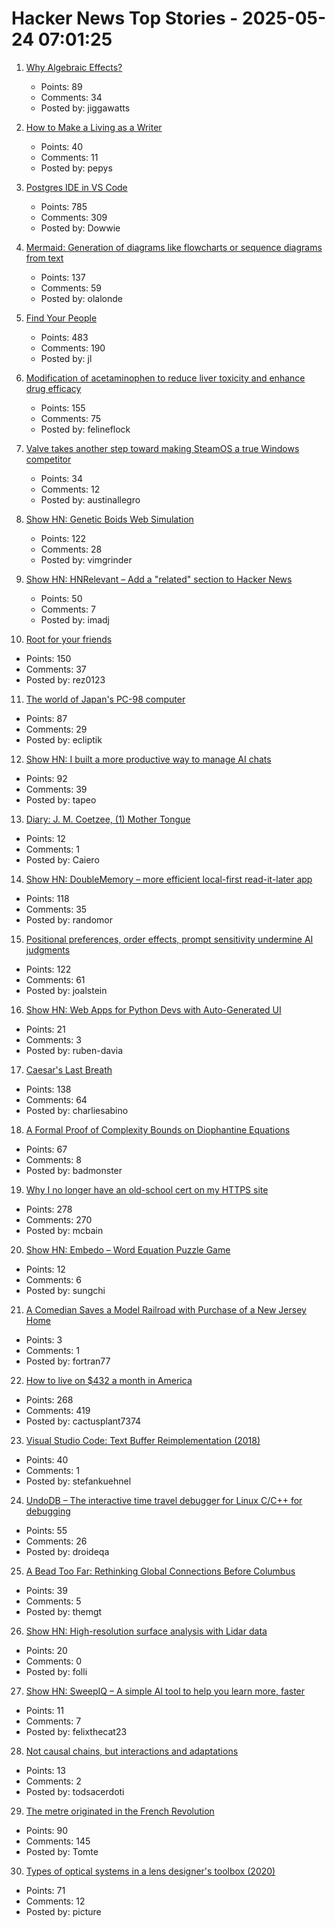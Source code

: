 # Hacker News Top Stories - 2025-05-24 07:01:25

1. [Why Algebraic Effects?](https://antelang.org/blog/why_effects/)
   - Points: 89
   - Comments: 34
   - Posted by: jiggawatts

2. [How to Make a Living as a Writer](https://thewalrus.ca/how-to-make-a-living-as-a-writer/)
   - Points: 40
   - Comments: 11
   - Posted by: pepys

3. [Postgres IDE in VS Code](https://techcommunity.microsoft.com/blog/adforpostgresql/announcing-a-new-ide-for-postgresql-in-vs-code-from-microsoft/4414648)
   - Points: 785
   - Comments: 309
   - Posted by: Dowwie

4. [Mermaid: Generation of diagrams like flowcharts or sequence diagrams from text](https://github.com/mermaid-js/mermaid)
   - Points: 137
   - Comments: 59
   - Posted by: olalonde

5. [Find Your People](https://foundersatwork.posthaven.com/find-your-people)
   - Points: 483
   - Comments: 190
   - Posted by: jl

6. [Modification of acetaminophen to reduce liver toxicity and enhance drug efficacy](https://www.societyforscience.org/regeneron-sts/2025-student-finalists/chloe-lee/)
   - Points: 155
   - Comments: 75
   - Posted by: felineflock

7. [Valve takes another step toward making SteamOS a true Windows competitor](https://arstechnica.com/gaming/2025/05/valve-adds-steamos-compatible-game-label-as-it-prepares-to-expand-beyond-steam-deck/)
   - Points: 34
   - Comments: 12
   - Posted by: austinallegro

8. [Show HN: Genetic Boids Web Simulation](https://attentionmech.github.io/genetic-boids/)
   - Points: 122
   - Comments: 28
   - Posted by: vimgrinder

9. [Show HN: HNRelevant – Add a "related" section to Hacker News](https://github.com/imdj/HNRelevant)
   - Points: 50
   - Comments: 7
   - Posted by: imadj

10. [Root for your friends](https://josephthacker.com/personal/2025/05/13/root-for-your-friends.html)
   - Points: 150
   - Comments: 37
   - Posted by: rez0123

11. [The world of Japan's PC-98 computer](https://strangecomforts.com/the-strange-world-of-japans-pc-98-computer/)
   - Points: 87
   - Comments: 29
   - Posted by: ecliptik

12. [Show HN: I built a more productive way to manage AI chats](https://contextch.at)
   - Points: 92
   - Comments: 39
   - Posted by: tapeo

13. [Diary: J. M. Coetzee, (1) Mother Tongue](https://books.substack.com/p/diary-j-m-coetzee-1-mother-tongue)
   - Points: 12
   - Comments: 1
   - Posted by: Caiero

14. [Show HN: DoubleMemory – more efficient local-first read-it-later app](https://doublememory.com)
   - Points: 118
   - Comments: 35
   - Posted by: randomor

15. [Positional preferences, order effects, prompt sensitivity undermine AI judgments](https://www.cip.org/blog/llm-judges-are-unreliable)
   - Points: 122
   - Comments: 61
   - Posted by: joalstein

16. [Show HN: Web Apps for Python Devs with Auto-Generated UI](https://davia.ai/)
   - Points: 21
   - Comments: 3
   - Posted by: ruben-davia

17. [Caesar's Last Breath](https://charliesabino.com/caesars-last-breath/)
   - Points: 138
   - Comments: 64
   - Posted by: charliesabino

18. [A Formal Proof of Complexity Bounds on Diophantine Equations](https://arxiv.org/abs/2505.16963)
   - Points: 67
   - Comments: 8
   - Posted by: badmonster

19. [Why I no longer have an old-school cert on my HTTPS site](https://rachelbythebay.com/w/2025/05/22/ssl/)
   - Points: 278
   - Comments: 270
   - Posted by: mcbain

20. [Show HN: Embedo – Word Equation Puzzle Game](undefined)
   - Points: 12
   - Comments: 6
   - Posted by: sungchi

21. [A Comedian Saves a Model Railroad with Purchase of a New Jersey Home](https://www.wsj.com/lifestyle/model-railroad-james-murray-ac709a96)
   - Points: 3
   - Comments: 1
   - Posted by: fortran77

22. [How to live on $432 a month in America](https://shagbark.substack.com/p/how-to-live-on-432-a-month-in-america)
   - Points: 268
   - Comments: 419
   - Posted by: cactusplant7374

23. [Visual Studio Code: Text Buffer Reimplementation (2018)](https://code.visualstudio.com/blogs/2018/03/23/text-buffer-reimplementation)
   - Points: 40
   - Comments: 1
   - Posted by: stefankuehnel

24. [UndoDB – The interactive time travel debugger for Linux C/C++ for debugging](https://undo.io/)
   - Points: 55
   - Comments: 26
   - Posted by: droideqa

25. [A Bead Too Far: Rethinking Global Connections Before Columbus](https://peterfrankopan.substack.com/p/a-bead-too-far-rethinking-global)
   - Points: 39
   - Comments: 5
   - Posted by: themgt

26. [Show HN: High-resolution surface analysis with Lidar data](https://github.com/r-follador/delta-relief)
   - Points: 20
   - Comments: 0
   - Posted by: folli

27. [Show HN: SweepIQ – A simple AI tool to help you learn more, faster](https://www.sweepiq.com)
   - Points: 11
   - Comments: 7
   - Posted by: felixthecat23

28. [Not causal chains, but interactions and adaptations](https://surfingcomplexity.blog/2025/05/19/not-causal-chains-but-interactions-and-adaptations/)
   - Points: 13
   - Comments: 2
   - Posted by: todsacerdoti

29. [The metre originated in the French Revolution](https://www.abc.net.au/news/science/2025-05-20/metre-treaty-anniversary-metric-system-measurement-metrology/105302024)
   - Points: 90
   - Comments: 145
   - Posted by: Tomte

30. [Types of optical systems in a lens designer's toolbox (2020)](https://www.pencilofrays.com/lens-design-forms/)
   - Points: 71
   - Comments: 12
   - Posted by: picture


